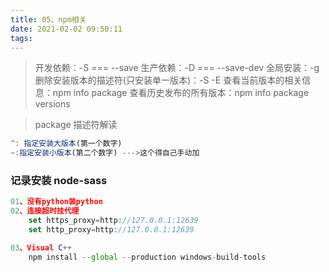 ```yaml
---
title: 05、npm相关
date: 2021-02-02 09:50:11
tags:
---
```


> 开发依赖：-S === --save
> 生产依赖：-D === --save-dev
> 全局安装：-g
> 删除安装版本的描述符(只安装单一版本)：-S -E
> 查看当前版本的相关信息：npm info package
> 查看历史发布的所有版本：npm info package versions

> package 描述符解读

```js
^: 指定安装大版本(第一个数字)
~:指定安装小版本(第二个数字) --->这个得自己手动加

```

### 记录安装 node-sass

```js
01、没有python装python
02、连接超时挂代理
    set https_proxy=http://127.0.0.1:12639
    set http_proxy=http://127.0.0.1:12639

03、Visual C++
    npm install --global --production windows-build-tools
```
